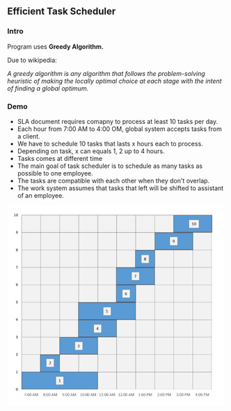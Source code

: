<h2>Efficient Task Scheduler</h2>

<h3>Intro</h3>
<p>Program uses <b>Greedy Algorithm.</b></p>
<p>Due to wikipedia:</p>
<p><i>A greedy algorithm is any algorithm that follows the problem-solving heuristic of making the locally optimal choice at each stage with the intent of finding a global optimum. </i></p>

<h3>Demo</h3>
<ul>
  <li>SLA document requires comapny to process at least 10 tasks per day.</li>
  <li>Each hour from 7:00 AM to 4:00 OM, global system accepts tasks from a client.</li>
  <li>We have to schedule 10 tasks that lasts x hours each to process.</li>
  <li>Depending on task, x can equals 1, 2 up to 4 hours.</li>
  <li>Tasks comes at different time
  <li>The main goal of task scheduler is to schedule as many tasks as possible to one employee.</li>
  <li>The tasks are compatible with each other when they don't overlap.</li>
  <li>The work system assumes that tasks that left will be shifted to assistant of an employee.</li>
</ul>

<img src="images/tasks-time.JPG" width="500" height="460">
